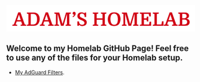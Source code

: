 ![The Adam's Homelab Logo as the Title.](/assets/logo.png)
## Welcome to my Homelab GitHub Page! Feel free to use any of the files for your Homelab setup.

- [My AdGuard Filters](adguard/).
